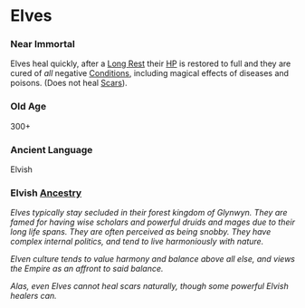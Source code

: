 # Elves
### Near Immortal
Elves heal quickly, after a [Long Rest](../../Game%20Procedures/Resting.md#Long%20Rest) their [HP](../Derived%20Statistics/Health%20Points.md) is restored to full and they are cured of *all* negative [Conditions](../../Conditions/!Conditions.md), including magical effects of diseases and poisons. (Does not heal [Scars](../Derived%20Statistics/Scars.md)).
### Old Age
300+
### Ancient Language
Elvish

### Elvish [Ancestry](Ancestry.md)
*Elves typically stay secluded in their forest kingdom of Glynwyn. They are famed for having wise scholars and powerful druids and mages due to their long life spans. They are often perceived as being snobby. They have complex internal politics, and tend to live harmoniously with nature.* 

*Elven culture tends to value harmony and balance above all else, and views the Empire as an affront to said balance.*

*Alas, even Elves cannot heal scars naturally, though some powerful Elvish healers can.*